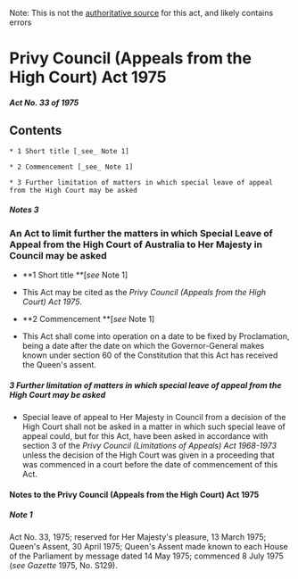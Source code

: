 Note: This is not the [authoritative source](https://www.comlaw.gov.au/Details/C2004C00593) for this act, and likely contains errors

# Privy Council (Appeals from the High Court) Act 1975

##### Act No. 33 of 1975

## Contents

    * 1 Short title [_see_ Note 1] 

    * 2 Commencement [_see_ Note 1] 

    * 3 Further limitation of matters in which special leave of appeal from the High Court may be asked 

##### Notes		3

### An Act to limit further the matters in which Special Leave of Appeal from the High Court of Australia to Her Majesty in Council may be asked

  * **1  Short title **[_see_ Note 1]

  * This Act may be cited as the _Privy Council (Appeals from the High Court) Act 1975_.

  * **2  Commencement **[_see_ Note 1]

  * This Act shall come into operation on a date to be fixed by Proclamation, being a date after the date on which the Governor-General makes known under section 60 of the Constitution that this Act has received the Queen's assent.

##### 3  Further limitation of matters in which special leave of appeal from the High Court may be asked

  * Special leave of appeal to Her Majesty in Council from a decision of the High Court shall not be asked in a matter in which such special leave of appeal could, but for this Act, have been asked in accordance with section 3 of the _Privy Council (Limitations of Appeals) Act 1968-1973_ unless the decision of the High Court was given in a proceeding that was commenced in a court before the date of commencement of this Act.

#### Notes to the Privy Council (Appeals from the High Court) Act 1975

##### Note 1

Act No. 33, 1975; reserved for Her Majesty's pleasure, 13 March 1975; Queen's Assent, 30 April 1975; Queen's Assent made known to each House of the Parliament by message dated 14 May 1975; commenced 8 July 1975 (_see Gazette_ 1975, No. S129).

